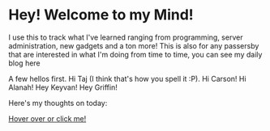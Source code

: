 # Hey! Welcome to my Mind!

I use this to track what I've learned ranging from programming, server administration, new gadgets and a ton more! This is also for any passersby that are interested in what I'm doing from time to time, you can see my daily blog here

A few hellos first. Hi Taj (I think that's how you spell it :P). Hi Carson! Hi Alanah! Hey Keyvan! Hey Griffin!

Here's my thoughts on today:

[Hover over or click me!](2023-09-23%202.md)

